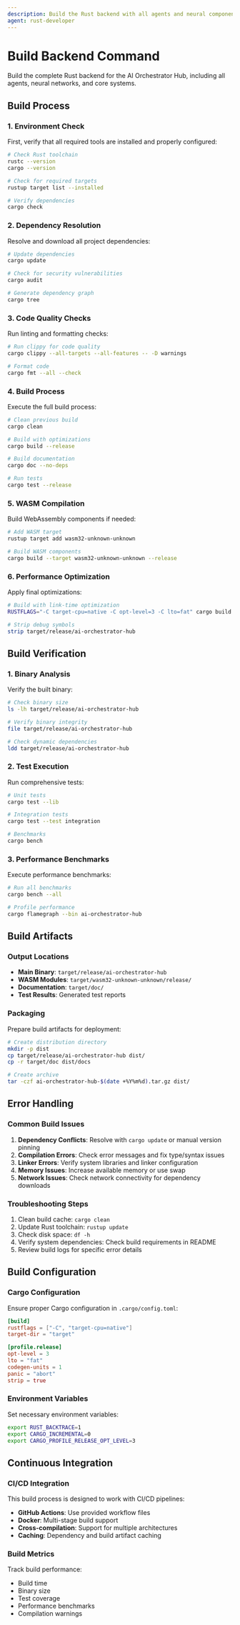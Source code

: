 ```yaml
---
description: Build the Rust backend with all agents and neural components
agent: rust-developer
---
```


# Build Backend Command

Build the complete Rust backend for the AI Orchestrator Hub, including all agents, neural networks, and core systems.

## Build Process

### 1. Environment Check
First, verify that all required tools are installed and properly configured:

```bash
# Check Rust toolchain
rustc --version
cargo --version

# Check for required targets
rustup target list --installed

# Verify dependencies
cargo check
```

### 2. Dependency Resolution
Resolve and download all project dependencies:

```bash
# Update dependencies
cargo update

# Check for security vulnerabilities
cargo audit

# Generate dependency graph
cargo tree
```

### 3. Code Quality Checks
Run linting and formatting checks:

```bash
# Run clippy for code quality
cargo clippy --all-targets --all-features -- -D warnings

# Format code
cargo fmt --all --check
```

### 4. Build Process
Execute the full build process:

```bash
# Clean previous build
cargo clean

# Build with optimizations
cargo build --release

# Build documentation
cargo doc --no-deps

# Run tests
cargo test --release
```

### 5. WASM Compilation
Build WebAssembly components if needed:

```bash
# Add WASM target
rustup target add wasm32-unknown-unknown

# Build WASM components
cargo build --target wasm32-unknown-unknown --release
```

### 6. Performance Optimization
Apply final optimizations:

```bash
# Build with link-time optimization
RUSTFLAGS="-C target-cpu=native -C opt-level=3 -C lto=fat" cargo build --release

# Strip debug symbols
strip target/release/ai-orchestrator-hub
```

## Build Verification

### 1. Binary Analysis
Verify the built binary:

```bash
# Check binary size
ls -lh target/release/ai-orchestrator-hub

# Verify binary integrity
file target/release/ai-orchestrator-hub

# Check dynamic dependencies
ldd target/release/ai-orchestrator-hub
```

### 2. Test Execution
Run comprehensive tests:

```bash
# Unit tests
cargo test --lib

# Integration tests
cargo test --test integration

# Benchmarks
cargo bench
```

### 3. Performance Benchmarks
Execute performance benchmarks:

```bash
# Run all benchmarks
cargo bench --all

# Profile performance
cargo flamegraph --bin ai-orchestrator-hub
```

## Build Artifacts

### Output Locations
- **Main Binary**: `target/release/ai-orchestrator-hub`
- **WASM Modules**: `target/wasm32-unknown-unknown/release/`
- **Documentation**: `target/doc/`
- **Test Results**: Generated test reports

### Packaging
Prepare build artifacts for deployment:

```bash
# Create distribution directory
mkdir -p dist
cp target/release/ai-orchestrator-hub dist/
cp -r target/doc dist/docs

# Create archive
tar -czf ai-orchestrator-hub-$(date +%Y%m%d).tar.gz dist/
```

## Error Handling

### Common Build Issues
1. **Dependency Conflicts**: Resolve with `cargo update` or manual version pinning
2. **Compilation Errors**: Check error messages and fix type/syntax issues
3. **Linker Errors**: Verify system libraries and linker configuration
4. **Memory Issues**: Increase available memory or use swap
5. **Network Issues**: Check network connectivity for dependency downloads

### Troubleshooting Steps
1. Clean build cache: `cargo clean`
2. Update Rust toolchain: `rustup update`
3. Check disk space: `df -h`
4. Verify system dependencies: Check build requirements in README
5. Review build logs for specific error details

## Build Configuration

### Cargo Configuration
Ensure proper Cargo configuration in `.cargo/config.toml`:

```toml
[build]
rustflags = ["-C", "target-cpu=native"]
target-dir = "target"

[profile.release]
opt-level = 3
lto = "fat"
codegen-units = 1
panic = "abort"
strip = true
```

### Environment Variables
Set necessary environment variables:

```bash
export RUST_BACKTRACE=1
export CARGO_INCREMENTAL=0
export CARGO_PROFILE_RELEASE_OPT_LEVEL=3
```

## Continuous Integration

### CI/CD Integration
This build process is designed to work with CI/CD pipelines:

- **GitHub Actions**: Use provided workflow files
- **Docker**: Multi-stage build support
- **Cross-compilation**: Support for multiple architectures
- **Caching**: Dependency and build artifact caching

### Build Metrics
Track build performance:

- Build time
- Binary size
- Test coverage
- Performance benchmarks
- Compilation warnings